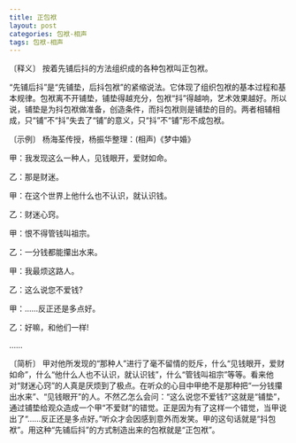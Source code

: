 ```yaml
---
title: 正包袱
layout: post
categories: 包袱-相声
tags: 包袱-相声
---
```


〔释义〕 按着先铺后抖的方法组织成的各种包袱叫正包袱。

“先铺后抖”是“先铺垫，后抖包袱”的紧缩说法。它体现了组织包袱的基本过程和基本规律。包袱离不开铺垫，铺垫得越充分，包袱“抖”得越响，艺术效果越好。所以说，铺垫是为抖包袱做准备，创造条件，而抖包袱则是铺垫的目的。两者相辅相成，只“铺”不“抖”失去了“铺”的意义，只“抖”不“铺”形不成包袱。

〔示例〕 杨海荃传授，杨振华整理：(相声)《梦中婚》

甲：我发现这么一种人，见钱眼开，爱财如命。

乙：那是财迷。

甲：在这个世界上他什么也不认识，就认识钱。

乙：财迷心窍。

甲：恨不得管钱叫祖宗。

乙：一分钱都能攥出水来。

甲：我最烦这路人。

乙：这么说您不爱钱?

甲：……反正还是多点好。

乙：好嘛，和他们一样!

……

〔简析〕 甲对他所发现的“那种人”进行了毫不留情的贬斥，什么“见钱眼开，爱财如命”，什么“他什么人也不认识，就认识钱”，什么“管钱叫祖宗”等等。看来他对“财迷心窍”的人真是厌烦到了极点。在听众的心目中甲绝不是那种把“一分钱攥出水来”、“见钱眼开”的人。不然乙怎么会问：“这么说您不爱钱?”这就是“铺垫”，通过铺垫给观众造成一个甲“不爱财”的错觉。正是因为有了这样一个错觉，当甲说出了“……反正还是多点好。”听众才会因感到意外而发笑。甲的这句话就是“抖包袱”。用这种“先铺后抖”的方式制造出来的包袱就是“正包袱”。 
